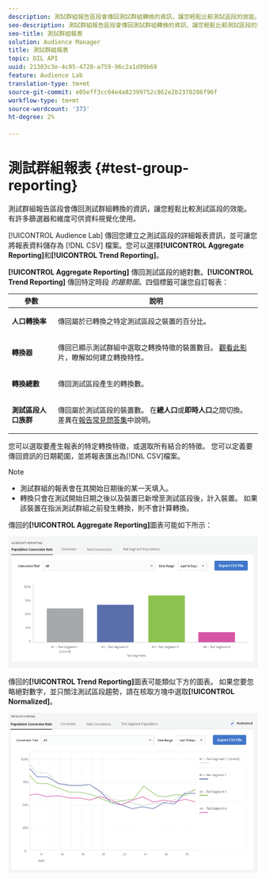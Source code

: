 ```yaml
---
description: 測試群組報告區段會傳回測試群組轉換的資訊，讓您輕鬆比較測試區段的效能。 有許多篩選器和維度可供資料視覺化使用。
seo-description: 測試群組報告區段會傳回測試群組轉換的資訊，讓您輕鬆比較測試區段的效能。 有許多篩選器和維度可供資料視覺化使用。
seo-title: 測試群組報表
solution: Audience Manager
title: 測試群組報表
topic: DIL API
uuid: 21303c3e-4c05-4728-a759-96c2a1d99b69
feature: Audience Lab
translation-type: tm+mt
source-git-commit: e05eff3cc04e4a82399752c862e2b2370286f96f
workflow-type: tm+mt
source-wordcount: '373'
ht-degree: 2%

---
```



# 測試群組報表 {#test-group-reporting}

測試群組報告區段會傳回測試群組轉換的資訊，讓您輕鬆比較測試區段的效能。 有許多篩選器和維度可供資料視覺化使用。

[!UICONTROL Audience Lab] 傳回您建立之測試區段的詳細報表資訊，並可讓您將報表資料儲存為 [!DNL CSV] 檔案。您可以選擇&#x200B;**[!UICONTROL Aggregate Reporting]**&#x200B;和&#x200B;**[!UICONTROL Trend Reporting]**。

**[!UICONTROL Aggregate Reporting]** 傳回測試區段的絕對數。**[!UICONTROL Trend Reporting]** 傳回特定時段 *的趨勢圖*。四個標籤可讓您自訂報表：

<table id="table_446384AE9A36408A9C570CB7DB72C3D6"> 
 <thead> 
  <tr> 
   <th colname="col1" class="entry"> 參數 </th> 
   <th colname="col2" class="entry"> 說明 </th> 
  </tr> 
 </thead>
 <tbody> 
  <tr> 
   <td colname="col1"> <p> <b><span class="uicontrol"> 人口轉換率</span></b> </p> </td> 
   <td colname="col2"> <p>傳回屬於已轉換之特定測試區段之裝置的百分比。 </p> </td> 
  </tr> 
  <tr> 
   <td colname="col1"> <p> <b><span class="uicontrol"> 轉換器</span></b> </p> </td> 
   <td colname="col2"> <p>傳回已顯示測試群組中選取之轉換特徵的裝置數目。 <a href="https://helpx.adobe.com/audience-manager/kt/using/creating-conversion-traits-feature-video-use.html" format="https" scope="external"> 觀看此影</a> 片，瞭解如何建立轉換特性。 </p> </td> 
  </tr> 
  <tr> 
   <td colname="col1"> <p> <b><span class="uicontrol"> 轉換總數</span></b> </p> </td> 
   <td colname="col2"> <p>傳回測試區段產生的轉換數。 </p> </td> 
  </tr> 
  <tr> 
   <td colname="col1"> <p> <b><span class="uicontrol"> 測試區段人口族群</span></b> </p> </td> 
   <td colname="col2"> <p>傳回屬於測試區段的裝置數。 在<b><span class="uicontrol">總人口</span></b>或<b><span class="uicontrol">即時人口</span></b>之間切換。 差異在<a href="../../faq/faq-reporting.md">報告常見問答集</a>中說明。 </p> </td>
  </tr>
 </tbody>
</table>

您可以選取要產生報表的特定轉換特徵，或選取所有結合的特徵。 您可以定義要傳回資訊的日期範圍，並將報表匯出為[!DNL CSV]檔案。

>[!NOTE]
>
>* 測試群組的報表會在其開始日期後的某一天填入。
>* 轉換只會在測試開始日期之後以及裝置已新增至測試區段後，計入裝置。 如果該裝置在指派測試群組之前發生轉換，則不會計算轉換。


傳回的&#x200B;**[!UICONTROL Aggregate Reporting]**&#x200B;圖表可能如下所示：

![](assets/aggregate-reporting.PNG)

傳回的&#x200B;**[!UICONTROL Trend Reporting]**&#x200B;圖表可能類似下方的圖表。 如果您要忽略絕對數字，並只關注測試區段趨勢，請在核取方塊中選取&#x200B;**[!UICONTROL Normalized]**。

![](assets/trend-reporting.PNG)